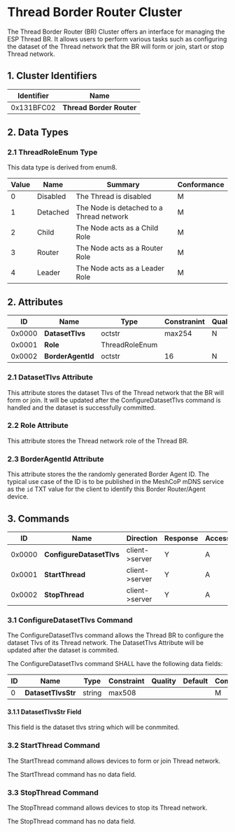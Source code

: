 # Thread Border Router Cluster

The Thread Border Router (BR) Cluster offers an interface for managing the ESP Thread BR. It allows users to perform various tasks such as configuring the dataset of the Thread network that the BR will form or join, start or stop Thread network.

## 1. Cluster Identifiers

| Identifier | Name                     |
|------------|--------------------------|
| 0x131BFC02 | **Thread Border Router** |

## 2. Data Types

### 2.1 ThreadRoleEnum Type

This data type is derived from enum8.

| Value | Name     | Summary                                   | Conformance |
|-------|----------|-------------------------------------------|-------------|
| 0     | Disabled | The Thread is disabled                    | M           |
| 1     | Detached | The Node is detached to a Thread network  | M           |
| 2     | Child    | The Node acts as a Child Role             | M           |
| 3     | Router   | The Node acts as a Router Role            | M           |
| 4     | Leader   | The Node acts as a Leader Role            | M           |

## 2. Attributes

| ID     | Name              | Type           | Constranint | Quality | Default | Access | Conformance |
|--------|-------------------|----------------|-------------|---------|---------|--------|-------------|
| 0x0000 | **DatasetTlvs**   | octstr         |  max254     | N       |         | R V    | M           |
| 0x0001 | **Role**          | ThreadRoleEnum |             |         |         | R V    | M           |
| 0x0002 | **BorderAgentId** | octstr         |  16         | N       |         | R V    | M           |

### 2.1 DatasetTlvs Attribute

This attribute stores the dataset Tlvs of the Thread network that the BR will form or join. It will be updated after the ConfigureDatasetTlvs command is handled and the dataset is successfully committed.

### 2.2 Role Attribute

This attribute stores the Thread network role of the Thread BR.

### 2.3 BorderAgentId Attribute

This attribute stores the the randomly generated Border Agent ID. The typical use case of the ID is to be published in the MeshCoP mDNS service as the `id` TXT value for the client to identify this Border Router/Agent device.

## 3. Commands

| ID     | Name                     | Direction      | Response | Access | Conformance |
|--------|--------------------------|----------------|----------|--------|-------------|
| 0x0000 | **ConfigureDatasetTlvs** | client->server | Y        | A      | M           |
| 0x0001 | **StartThread**          | client->server | Y        | A      | M           |
| 0x0002 | **StopThread**           | client->server | Y        | A      | M           |


### 3.1 ConfigureDatasetTlvs Command

The ConfigureDatasetTlvs command allows the Thread BR to configure the dataset Tlvs of its Thread network. The DatasetTlvs Attribute will be updated after the dataset is commited.

The ConfigureDatasetTlvs command SHALL have the following data fields:

| ID | Name               | Type   | Constraint | Quality | Default | Comformance |
|----|--------------------|--------|------------|---------|---------|-------------|
| 0  | **DatasetTlvsStr** | string |  max508    |         |         | M           |

#### 3.1.1 DatasetTlvsStr Field

This field is the dataset tlvs string which will be conmmited.

### 3.2 StartThread Command

The StartThread command allows devices to form or join Thread network.

The StartThread command has no data field.

### 3.3 StopThread Command

The StopThread command allows devices to stop its Thread network.

The StopThread command has no data field.
